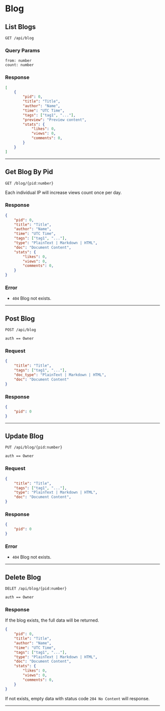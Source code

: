 # Blog

## List Blogs
`GET /api/blog`

### Query Params
```
from: number
count: number
```

### Response
```json
[
    {
        "pid": 0,
        "title": "Title",
        "author": "Name",
        "time": "UTC Time",
        "tags": ["tag1", "..."],
        "preview": "Preview content",
        "stats": {
            "likes": 0,
            "views": 0,
            "comments": 0,
        }
    }
]
```

--------

## Get Blog By Pid
`GET /blog/{pid:number}`

Each individual IP will increase views count once per day.

### Response
```json
{
    "pid": 0,
    "title": "Title",
    "author": "Name",
    "time": "UTC Time",
    "tags": ["tag1", "..."],
    "type": "PlainText | Markdown | HTML",
    "doc": "Document Content",
    "stats": {
        "likes": 0,
        "views": 0,
        "comments": 0,
    }
}
```

### Error
- `404` Blog not exists.


--------


## Post Blog
`POST /api/blog`

`auth == Owner`

### Request
```json
{
    "title": "Title",
    "tags": ["tag1", "..."],
    "doc_type": "PlainText | Markdown | HTML",
    "doc": "Document Content"
}
```

### Response
```json
{
    "pid": 0
}
```


--------


## Update Blog
`PUT /api/blog/{pid:number}`

`auth == Owner`

### Request
```json
{
    "title": "Title",
    "tags": ["tag1", "..."],
    "type": "PlainText | Markdown | HTML",
    "doc": "Document Content",
}
```

### Response
```json
{
    "pid": 0
}
```

### Error
- `404` Blog not exists.


--------


## Delete Blog
`DELET /api/blog/{pid:number}`

`auth == Owner`

### Response
If the blog exists, the full data will be returned.
```json
{
    "pid": 0,
    "title": "Title",
    "author": "Name",
    "time": "UTC Time",
    "tags": ["tag1", "..."],
    "type": "PlainText | Markdown | HTML",
    "doc": "Document Content",
    "stats": {
        "likes": 0,
        "views": 0,
        "comments": 0,
    }
}
```

If not exists, empty data with status code `204 No Content` will response.


--------


